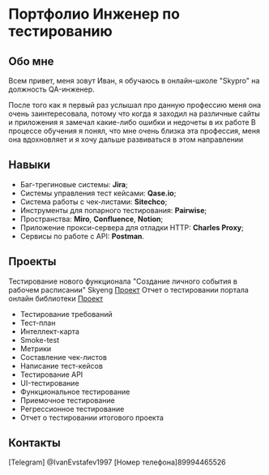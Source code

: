 # Портфолио Инженер по тестированию
##  Обо мне
Всем привет, меня зовут Иван, я обучаюсь в онлайн-школе "Skypro" на должность QA-инженер.

После того как я первый раз услышал про данную профессию меня она очень заинтересовала, потому что когда я заходил на различные сайты и приложения я замечал какие-либо ошибки и недочеты в их работе
В процессе обучения я понял, что мне очень близка эта профессия, меня она вдохновляет и я хочу дальше развиваться в этом направлении

## Навыки 
- Баг-трегиновые системы: **Jira**;
- Системы управления тест кейсами: **Qase.io**;
- Система работы с чек-листами: **Sitechco**;
- Инструменты для попарного тестирования: **Pairwise**;
- Пространства: **Miro**, **Confluence**, **Notion**;
- Приложение прокси-сервера для отладки HTTP: **Charles Proxy**;
- Сервисы по работе с API: **Postman**.

## Проекты
Тестирование нового функционала "Создание личного события в рабочем расписании" Skyeng [Проект](https://sitename38.atlassian.net/wiki/spaces/~63d262385a23f7e717ce98ec/pages/1605633/1-2)
Отчет о тестировании портала онлайн библиотеки [Проект](https://sitename38.atlassian.net/wiki/spaces/~63d262385a23f7e717ce98ec/pages/5242881)
- Тестирование требований
- Тест-план
- Интеллект-карта
- Smoke-test
- Метрики
- Составление чек-листов
- Написание тест-кейсов
- Тестирование API
- UI-тестирование
- Функциональное тестирование
- Приемочное тестирование
- Регрессионное тестирование
- Отчет о тестировании итогового проекта
## Контакты
[Telegram] @IvanEvstafev1997
[Номер телефона]89994465526


